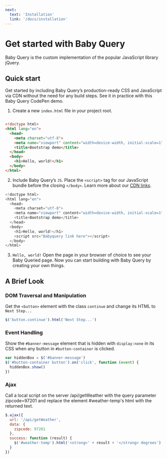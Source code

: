 ```yaml
---
next:
  text: 'Installation'
  link: '/docs/installation'
---
```


# Get started with Baby Query

Baby Query is the custom implementation of the popular JavaScript library jQuery.

## Quick start 

Get started by including Baby Query’s production-ready CSS and JavaScript via CDN without the need for any build steps. See it in practice with this Baby Query CodePen demo.

1. Create a new `index.html` file in your project root.

```html

<!doctype html>
<html lang="en">
  <head>
    <meta charset="utf-8">
    <meta name="viewport" content="width=device-width, initial-scale=1">
    <title>Bootstrap demo</title>
  </head>
  <body>
    <h1>Hello, world!</h1>
  </body>
</html>

```

2. Include Baby Query’s `JS`. Place the `<script>` tag for our JavaScript bundle before the closing `</body>`. Learn more about our [CDN links](./installation).


```javascript
<!doctype html>
<html lang="en">
  <head>
    <meta charset="utf-8">
    <meta name="viewport" content="width=device-width, initial-scale=1">
    <title>Bootstrap demo</title>
  </head>
  <body>
    <h1>Hello, world!</h1>
    <script src="Babyquery link here"></script>
  </body>
</html>
```
3. `Hello, world!` Open the page in your browser of choice to see your Baby Queried page. Now you can start building with Baby Query by creating your own things.



## A Brief Look

### DOM Traversal and Manipulation

Get the `<button>` element with the class `continue` and change its HTML to `Next Step...`

```javascript
$('button.continue').html('Next Step...')
```

### Event Handling

Show the `#banner-message` element that is hidden with `display:none` in its CSS when any button in `#button-container` is clicked.

```javascript
var hiddenBox = $('#banner-message')
$('#button-container button').on('click', function (event) {
  hiddenBox.show()
})
```

### Ajax

Call a local script on the server /api/getWeather with the query parameter zipcode=97201 and replace the element #weather-temp's html with the returned text.

```javascript
$.ajax({
  url: '/api/getWeather',
  data: {
    zipcode: 97201
  },
  success: function (result) {
    $('#weather-temp').html('<strong>' + result + '</strong> degrees')
  }
})
```
